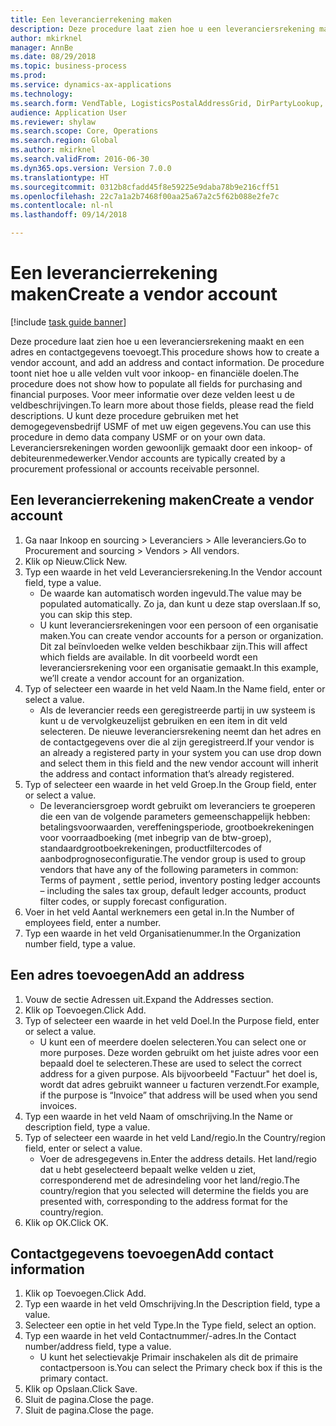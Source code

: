 ```yaml
--- 
title: Een leverancierrekening maken
description: Deze procedure laat zien hoe u een leveranciersrekening maakt en een adres en contactgegevens toevoegt.
author: mkirknel
manager: AnnBe
ms.date: 08/29/2018
ms.topic: business-process
ms.prod: 
ms.service: dynamics-ax-applications
ms.technology: 
ms.search.form: VendTable, LogisticsPostalAddressGrid, DirPartyLookup, LogisticsPostalAddress, SysLookupMultiSelectGrid
audience: Application User
ms.reviewer: shylaw
ms.search.scope: Core, Operations
ms.search.region: Global
ms.author: mkirknel
ms.search.validFrom: 2016-06-30
ms.dyn365.ops.version: Version 7.0.0
ms.translationtype: HT
ms.sourcegitcommit: 0312b8cfadd45f8e59225e9daba78b9e216cff51
ms.openlocfilehash: 22c7a1a2b7468f00aa25a67a2c5f62b088e2fe7c
ms.contentlocale: nl-nl
ms.lasthandoff: 09/14/2018

---
```

# <a name="create-a-vendor-account"></a><span data-ttu-id="d79ed-103">Een leverancierrekening maken</span><span class="sxs-lookup"><span data-stu-id="d79ed-103">Create a vendor account</span></span>

[!include [task guide banner](../../includes/task-guide-banner.md)]

<span data-ttu-id="d79ed-104">Deze procedure laat zien hoe u een leveranciersrekening maakt en een adres en contactgegevens toevoegt.</span><span class="sxs-lookup"><span data-stu-id="d79ed-104">This procedure shows how to create a vendor account, and add an address and contact information.</span></span> <span data-ttu-id="d79ed-105">De procedure toont niet hoe u alle velden vult voor inkoop- en financiële doelen.</span><span class="sxs-lookup"><span data-stu-id="d79ed-105">The procedure does not show how to populate all fields for purchasing and financial purposes.</span></span> <span data-ttu-id="d79ed-106">Voor meer informatie over deze velden leest u de veldbeschrijvingen.</span><span class="sxs-lookup"><span data-stu-id="d79ed-106">To learn more about those fields, please read the field descriptions.</span></span> <span data-ttu-id="d79ed-107">U kunt deze procedure gebruiken met het demogegevensbedrijf USMF of met uw eigen gegevens.</span><span class="sxs-lookup"><span data-stu-id="d79ed-107">You can use this procedure in demo data company USMF or on your own data.</span></span> <span data-ttu-id="d79ed-108">Leveranciersrekeningen worden gewoonlijk gemaakt door een inkoop- of debiteurenmedewerker.</span><span class="sxs-lookup"><span data-stu-id="d79ed-108">Vendor accounts are typically created by a procurement professional or accounts receivable personnel.</span></span>


## <a name="create-a-vendor-account"></a><span data-ttu-id="d79ed-109">Een leverancierrekening maken</span><span class="sxs-lookup"><span data-stu-id="d79ed-109">Create a vendor account</span></span>
1. <span data-ttu-id="d79ed-110">Ga naar Inkoop en sourcing > Leveranciers > Alle leveranciers.</span><span class="sxs-lookup"><span data-stu-id="d79ed-110">Go to Procurement and sourcing > Vendors > All vendors.</span></span>
2. <span data-ttu-id="d79ed-111">Klik op Nieuw.</span><span class="sxs-lookup"><span data-stu-id="d79ed-111">Click New.</span></span>
3. <span data-ttu-id="d79ed-112">Typ een waarde in het veld Leveranciersrekening.</span><span class="sxs-lookup"><span data-stu-id="d79ed-112">In the Vendor account field, type a value.</span></span>
    * <span data-ttu-id="d79ed-113">De waarde kan automatisch worden ingevuld.</span><span class="sxs-lookup"><span data-stu-id="d79ed-113">The value may be populated automatically.</span></span> <span data-ttu-id="d79ed-114">Zo ja, dan kunt u deze stap overslaan.</span><span class="sxs-lookup"><span data-stu-id="d79ed-114">If so, you can skip this step.</span></span>  
    * <span data-ttu-id="d79ed-115">U kunt leveranciersrekeningen voor een persoon of een organisatie maken.</span><span class="sxs-lookup"><span data-stu-id="d79ed-115">You can create vendor accounts for a person or organization.</span></span> <span data-ttu-id="d79ed-116">Dit zal beïnvloeden welke velden beschikbaar zijn.</span><span class="sxs-lookup"><span data-stu-id="d79ed-116">This will affect which fields are available.</span></span> <span data-ttu-id="d79ed-117">In dit voorbeeld wordt een leveranciersrekening voor een organisatie gemaakt.</span><span class="sxs-lookup"><span data-stu-id="d79ed-117">In this example, we’ll create a vendor account for an organization.</span></span>   
4. <span data-ttu-id="d79ed-118">Typ of selecteer een waarde in het veld Naam.</span><span class="sxs-lookup"><span data-stu-id="d79ed-118">In the Name field, enter or select a value.</span></span>
    * <span data-ttu-id="d79ed-119">Als de leverancier reeds een geregistreerde partij in uw systeem is kunt u de vervolgkeuzelijst gebruiken en een item in dit veld selecteren. De nieuwe leveranciersrekening neemt dan het adres en de contactgegevens over die al zijn geregistreerd.</span><span class="sxs-lookup"><span data-stu-id="d79ed-119">If your vendor is an already a registered party in your system you can use drop down and select them in this field and the new vendor account will inherit the address and contact information that’s already registered.</span></span>  
5. <span data-ttu-id="d79ed-120">Typ of selecteer een waarde in het veld Groep.</span><span class="sxs-lookup"><span data-stu-id="d79ed-120">In the Group field, enter or select a value.</span></span>
    * <span data-ttu-id="d79ed-121">De leveranciersgroep wordt gebruikt om leveranciers te groeperen die een van de volgende parameters gemeenschappelijk hebben: betalingsvoorwaarden, vereffeningsperiode, grootboekrekeningen voor voorraadboeking (met inbegrip van de btw-groep), standaardgrootboekrekeningen, productfiltercodes of aanbodprognoseconfiguratie.</span><span class="sxs-lookup"><span data-stu-id="d79ed-121">The vendor group is used to group vendors that have any of the following parameters in common: Terms of payment , settle period,  inventory posting ledger accounts – including the sales tax group, default ledger accounts, product filter codes, or supply forecast configuration.</span></span>  
6. <span data-ttu-id="d79ed-122">Voer in het veld Aantal werknemers een getal in.</span><span class="sxs-lookup"><span data-stu-id="d79ed-122">In the Number of employees field, enter a number.</span></span>
7. <span data-ttu-id="d79ed-123">Typ een waarde in het veld Organisatienummer.</span><span class="sxs-lookup"><span data-stu-id="d79ed-123">In the Organization number field, type a value.</span></span>

## <a name="add-an-address"></a><span data-ttu-id="d79ed-124">Een adres toevoegen</span><span class="sxs-lookup"><span data-stu-id="d79ed-124">Add an address</span></span>
1. <span data-ttu-id="d79ed-125">Vouw de sectie Adressen uit.</span><span class="sxs-lookup"><span data-stu-id="d79ed-125">Expand the Addresses section.</span></span>
2. <span data-ttu-id="d79ed-126">Klik op Toevoegen.</span><span class="sxs-lookup"><span data-stu-id="d79ed-126">Click Add.</span></span>
3. <span data-ttu-id="d79ed-127">Typ of selecteer een waarde in het veld Doel.</span><span class="sxs-lookup"><span data-stu-id="d79ed-127">In the Purpose field, enter or select a value.</span></span>
    * <span data-ttu-id="d79ed-128">U kunt een of meerdere doelen selecteren.</span><span class="sxs-lookup"><span data-stu-id="d79ed-128">You can select one or more purposes.</span></span> <span data-ttu-id="d79ed-129">Deze worden gebruikt om het juiste adres voor een bepaald doel te selecteren.</span><span class="sxs-lookup"><span data-stu-id="d79ed-129">These are used to select the correct address for a given purpose.</span></span> <span data-ttu-id="d79ed-130">Als bijvoorbeeld "Factuur" het doel is, wordt dat adres gebruikt wanneer u facturen verzendt.</span><span class="sxs-lookup"><span data-stu-id="d79ed-130">For example, if the purpose is “Invoice” that address will be used when you send invoices.</span></span>  
4. <span data-ttu-id="d79ed-131">Typ een waarde in het veld Naam of omschrijving.</span><span class="sxs-lookup"><span data-stu-id="d79ed-131">In the Name or description field, type a value.</span></span>
5. <span data-ttu-id="d79ed-132">Typ of selecteer een waarde in het veld Land/regio.</span><span class="sxs-lookup"><span data-stu-id="d79ed-132">In the Country/region field, enter or select a value.</span></span>
    * <span data-ttu-id="d79ed-133">Voer de adresgegevens in.</span><span class="sxs-lookup"><span data-stu-id="d79ed-133">Enter the address details.</span></span> <span data-ttu-id="d79ed-134">Het land/regio dat u hebt geselecteerd bepaalt welke velden u ziet, corresponderend met de adresindeling voor het land/regio.</span><span class="sxs-lookup"><span data-stu-id="d79ed-134">The country/region that you selected will determine the fields you are presented with, corresponding to the address format for the country/region.</span></span>   
6. <span data-ttu-id="d79ed-135">Klik op OK.</span><span class="sxs-lookup"><span data-stu-id="d79ed-135">Click OK.</span></span>

## <a name="add-contact-information"></a><span data-ttu-id="d79ed-136">Contactgegevens toevoegen</span><span class="sxs-lookup"><span data-stu-id="d79ed-136">Add contact information</span></span>
1. <span data-ttu-id="d79ed-137">Klik op Toevoegen.</span><span class="sxs-lookup"><span data-stu-id="d79ed-137">Click Add.</span></span>
2. <span data-ttu-id="d79ed-138">Typ een waarde in het veld Omschrijving.</span><span class="sxs-lookup"><span data-stu-id="d79ed-138">In the Description field, type a value.</span></span>
3. <span data-ttu-id="d79ed-139">Selecteer een optie in het veld Type.</span><span class="sxs-lookup"><span data-stu-id="d79ed-139">In the Type field, select an option.</span></span>
4. <span data-ttu-id="d79ed-140">Typ een waarde in het veld Contactnummer/-adres.</span><span class="sxs-lookup"><span data-stu-id="d79ed-140">In the Contact number/address field, type a value.</span></span>
    * <span data-ttu-id="d79ed-141">U kunt het selectievakje Primair inschakelen als dit de primaire contactpersoon is.</span><span class="sxs-lookup"><span data-stu-id="d79ed-141">You can select the Primary check box if this is the primary contact.</span></span>  
5. <span data-ttu-id="d79ed-142">Klik op Opslaan.</span><span class="sxs-lookup"><span data-stu-id="d79ed-142">Click Save.</span></span>
6. <span data-ttu-id="d79ed-143">Sluit de pagina.</span><span class="sxs-lookup"><span data-stu-id="d79ed-143">Close the page.</span></span>
7. <span data-ttu-id="d79ed-144">Sluit de pagina.</span><span class="sxs-lookup"><span data-stu-id="d79ed-144">Close the page.</span></span>


